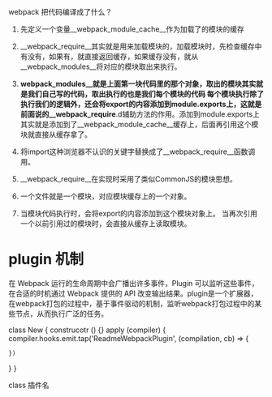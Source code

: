 webpack 把代码编译成了什么？

1. 先定义一个变量__webpack_module_cache__作为加载了的模块的缓存

2. __webpack_require__其实就是用来加载模块的，加载模块时，先检查缓存中有没有，如果有，就直接返回缓存，如果缓存没有，就从__webpack_modules__将对应的模块取出来执行。

3. __webpack_modules__就是上面第一块代码里的那个对象，取出的模块其实就是我们自己写的代码，取出执行的也是我们每个模块的代码
每个模块执行除了执行我们的逻辑外，还会将export的内容添加到module.exports上，这就是前面说的__webpack_require__.d辅助方法的作用。添加到module.exports上其实就是添加到了__webpack_module_cache__缓存上，后面再引用这个模块就直接从缓存拿了。

1. 将import这种浏览器不认识的关键字替换成了__webpack_require__函数调用。

2. __webpack_require__在实现时采用了类似CommonJS的模块思想。
3. 一个文件就是一个模块，对应模块缓存上的一个对象。
4. 当模块代码执行时，会将export的内容添加到这个模块对象上。
当再次引用一个以前引用过的模块时，会直接从缓存上读取模块。




# plugin 机制

在 Webpack 运行的生命周期中会广播出许多事件，Plugin 可以监听这些事件，在合适的时机通过 Webpack 提供的 API 改变输出结果。plugin是一个扩展器，在webpack打包的过程中，基于事件驱动的机制，监听webpack打包过程中的某些节点，从而执行广泛的任务。


class New {
  construcotr () {}
  apply (compiler) {
    compiler.hooks.emit.tap('ReadmeWebpackPlugin', (compilation, cb) => {

    })
  }
}

class 插件名